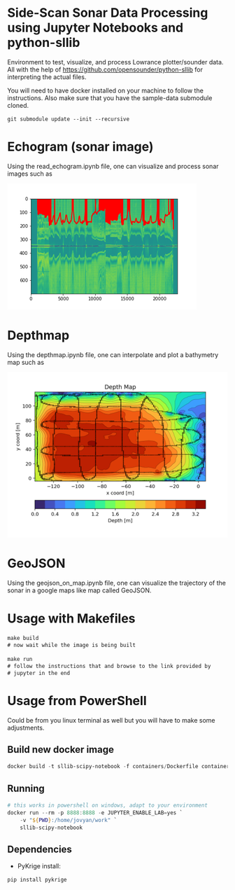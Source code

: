 # Side-Scan Sonar Data Processing using Jupyter Notebooks and python-sllib
Environment to test, visualize, and process Lowrance plotter/sounder data.
All with the help of https://github.com/opensounder/python-sllib 
for interpreting the actual files.

You will need to have docker installed on your machine to follow the instructions.
Also make sure that you have the sample-data submodule cloned.

```shell
git submodule update --init --recursive
```

# Echogram (sonar image)
Using the read_echogram.ipynb file, one can visualize and process sonar images such as 

![example echogram][output1]

[output1]: images/sss.png "Example from SL2 file"

# Depthmap
Using the depthmap.ipynb file, one can interpolate and plot a bathymetry map such as 

![example echogram][output2]

[output2]: images/depthmap.png "Example from SL2 file"

# GeoJSON
Using the geojson_on_map.ipynb file, one can visualize the trajectory of the sonar in a google maps like map called GeoJSON. 

# Usage with Makefiles
```shell
make build
# now wait while the image is being built

make run
# follow the instructions that and browse to the link provided by 
# jupyter in the end
```


# Usage from PowerShell
Could be from you linux terminal as well but you will have to make some adjustments.
## Build new docker image
```powershell
docker build -t sllib-scipy-notebook -f containers/Dockerfile containers/
```
## Running
```powershell
# this works in powershell on windows, adapt to your environment
docker run --rm -p 8888:8888 -e JUPYTER_ENABLE_LAB=yes `
    -v "${PWD}:/home/jovyan/work" `
    sllib-scipy-notebook
```

## Dependencies
- PyKrige
install: 
```shell
pip install pykrige
```
